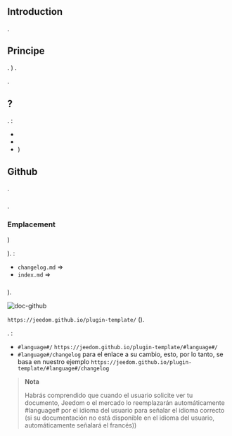 # 

## Introduction

.

## Principe

. [](https://doc.jeedom.com/es_ES/dev/structure_info_json) ) .

.

##  ?

. :

- 
- 
- )

## Github

.

### 

.

 [](https://guides.github.com/pdfs/markdown-cheatsheet-online.pdf)

### Emplacement

 [](https://doc.jeedom.com/es_ES/dev/plugin_template) )

).  :

- ``changelog.md`` => 
- ``index.md`` => 

### 

).

![doc-github](images/tutoDoc.png)

 ``https://jeedom.github.io/plugin-template/`` ().

. :

-  ``#language#/``  ``https://jeedom.github.io/plugin-template/#language#/``
-  ``#language#/changelog`` para el enlace a su cambio, esto, por lo tanto, se basa en nuestro ejemplo ``https://jeedom.github.io/plugin-template/#language#/changelog``

> **Nota**
>
> Habrás comprendido que cuando el usuario solicite ver tu documento, Jeedom o el mercado lo reemplazarán automáticamente #language# por el idioma del usuario para señalar el idioma correcto (si su documentación no está disponible en el idioma del usuario, automáticamente señalará el francés))
